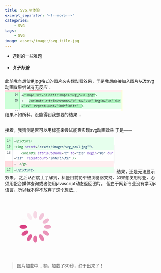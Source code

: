 ```yaml
---
title: SVG,初体验
excerpt_separator: "<!--more-->"
categories:
    - SVG
tags:
    - SVG
image: assets/images/svg_title.jpg    
---
```

+ 遇到的一些难题
<!--more-->

+ ##### 关于<picture>标签
此前我有想使用jpg格式的图片来实现动画效果，于是我想直接加入图片以及svg动画效果尝试有无反应..
![Alt text](/assets/images/img_modify.png)
<br>
结果不如所料，没能得到我想要的结果...	
<br>

接着，我猜测是否可以用<picture>标签来尝试能否实现svg动画效果
于是——

![Alt text](/assets/images/picture_label.png)
结果，还是无法显示效果。
之后从百度上了解到，<picture>标签目前仍不被浏览器支持，如果想使用<picture>标签，必须用<span>配合媒体查询或者使用javascript动态返回图片。
但由于网新专业没有学习js语言，所以我不得不放弃了这个想法...


<svg class="lds-spinner" width="200px"  height="200px"  xmlns="http://www.w3.org/2000/svg" xmlns:xlink="http://www.w3.org/1999/xlink" viewBox="0 0 100 100" preserveAspectRatio="xMidYMid" style="background: none;"><g transform="rotate(0 50 50)">
  <rect x="47" y="24" rx="9.4" ry="4.8" width="6" height="12" fill="#d73079">
    <animate attributeName="opacity" values="1;0" keyTimes="0;1" dur="1s" begin="-0.9166666666666666s" repeatCount="indefinite"></animate>
  </rect>
</g><g transform="rotate(30 50 50)">
  <rect x="47" y="24" rx="9.4" ry="4.8" width="6" height="12" fill="#d73079">
    <animate attributeName="opacity" values="1;0" keyTimes="0;1" dur="1s" begin="-0.8333333333333334s" repeatCount="indefinite"></animate>
  </rect>
</g><g transform="rotate(60 50 50)">
  <rect x="47" y="24" rx="9.4" ry="4.8" width="6" height="12" fill="#d73079">
    <animate attributeName="opacity" values="1;0" keyTimes="0;1" dur="1s" begin="-0.75s" repeatCount="indefinite"></animate>
  </rect>
</g><g transform="rotate(90 50 50)">
  <rect x="47" y="24" rx="9.4" ry="4.8" width="6" height="12" fill="#d73079">
    <animate attributeName="opacity" values="1;0" keyTimes="0;1" dur="1s" begin="-0.6666666666666666s" repeatCount="indefinite"></animate>
  </rect>
</g><g transform="rotate(120 50 50)">
  <rect x="47" y="24" rx="9.4" ry="4.8" width="6" height="12" fill="#d73079">
    <animate attributeName="opacity" values="1;0" keyTimes="0;1" dur="1s" begin="-0.5833333333333334s" repeatCount="indefinite"></animate>
  </rect>
</g><g transform="rotate(150 50 50)">
  <rect x="47" y="24" rx="9.4" ry="4.8" width="6" height="12" fill="#d73079">
    <animate attributeName="opacity" values="1;0" keyTimes="0;1" dur="1s" begin="-0.5s" repeatCount="indefinite"></animate>
  </rect>
</g><g transform="rotate(180 50 50)">
  <rect x="47" y="24" rx="9.4" ry="4.8" width="6" height="12" fill="#d73079">
    <animate attributeName="opacity" values="1;0" keyTimes="0;1" dur="1s" begin="-0.4166666666666667s" repeatCount="indefinite"></animate>
  </rect>
</g><g transform="rotate(210 50 50)">
  <rect x="47" y="24" rx="9.4" ry="4.8" width="6" height="12" fill="#d73079">
    <animate attributeName="opacity" values="1;0" keyTimes="0;1" dur="1s" begin="-0.3333333333333333s" repeatCount="indefinite"></animate>
  </rect>
</g><g transform="rotate(240 50 50)">
  <rect x="47" y="24" rx="9.4" ry="4.8" width="6" height="12" fill="#d73079">
    <animate attributeName="opacity" values="1;0" keyTimes="0;1" dur="1s" begin="-0.25s" repeatCount="indefinite"></animate>
  </rect>
</g><g transform="rotate(270 50 50)">
  <rect x="47" y="24" rx="9.4" ry="4.8" width="6" height="12" fill="#d73079">
    <animate attributeName="opacity" values="1;0" keyTimes="0;1" dur="1s" begin="-0.16666666666666666s" repeatCount="indefinite"></animate>
  </rect>
</g><g transform="rotate(300 50 50)">
  <rect x="47" y="24" rx="9.4" ry="4.8" width="6" height="12" fill="#d73079">
    <animate attributeName="opacity" values="1;0" keyTimes="0;1" dur="1s" begin="-0.08333333333333333s" repeatCount="indefinite"></animate>
  </rect>
</g><g transform="rotate(330 50 50)">
  <rect x="47" y="24" rx="9.4" ry="4.8" width="6" height="12" fill="#d73079">
    <animate attributeName="opacity" values="1;0" keyTimes="0;1" dur="1s" begin="0s" repeatCount="indefinite"></animate>
  </rect>
</g></svg>

> 图片加载中...
> 额，加载了30秒，终于出来了！
